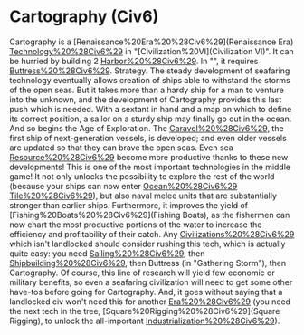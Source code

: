 # Cartography (Civ6)

Cartography is a [Renaissance%20Era%20%28Civ6%29](Renaissance Era) [Technology%20%28Civ6%29](technology) in "[Civilization%20VI](Civilization VI)". It can be hurried by building 2 [Harbor%20%28Civ6%29](Harbors).
In "", it requires [Buttress%20%28Civ6%29](Buttress).
Strategy.
The steady development of seafaring technology eventually allows creation of ships able to withstand the storms of the open seas. But it takes more than a hardy ship for a man to venture into the unknown, and the development of Cartography provides this last push which is needed. With a sextant in hand and a map on which to define its correct position, a sailor on a sturdy ship may finally go out in the ocean.
And so begins the Age of Exploration. The [Caravel%20%28Civ6%29](Caravel), the first ship of next-generation vessels, is developed; and even older vessels are updated so that they can brave the open seas. Even sea [Resource%20%28Civ6%29](resources) become more productive thanks to these new developments!
This is one of the most important technologies in the middle game! It not only unlocks the possibility to explore the rest of the world (because your ships can now enter [Ocean%20%28Civ6%29](Ocean) [Tile%20%28Civ6%29](tiles)), but also naval melee units that are substantially stronger than earlier ships. Furthermore, it improves the yield of [Fishing%20Boats%20%28Civ6%29](Fishing Boats), as the fishermen can now chart the most productive portions of the water to increase the efficiency and profitability of their catch. Any [Civilizations%20%28Civ6%29](civilization) which isn't landlocked should consider rushing this tech, which is actually quite easy: you need [Sailing%20%28Civ6%29](Sailing), then [Shipbuilding%20%28Civ6%29](Shipbuilding), then Buttress (in "Gathering Storm"), then Cartography.
Of course, this line of research will yield few economic or military benefits, so even a seafaring civilization will need to get some other have-tos before going for Cartography. And, it goes without saying that a landlocked civ won't need this for another [Era%20%28Civ6%29](era) (you need the next tech in the tree, [Square%20Rigging%20%28Civ6%29](Square Rigging), to unlock the all-important [Industrialization%20%28Civ6%29](Industrialization)).